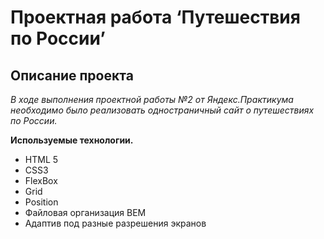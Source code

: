 # Проектная работа ‘Путешествия по России’

## Описание проекта

*В ходе выполнения проектной работы №2 от Яндекс.Практикума необходимо было реализовать одностраничный сайт о путешествиях по России.*

**Используемые технологии.**
* HTML 5
* СSS3
* FlexBox
* Grid 
* Position
* Файловая организация BEM 
* Адаптив под разные разрешения экранов

